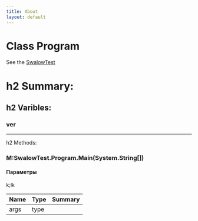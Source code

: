 ```yaml
---
title: About
layout: default
---
```

# Class Program
See the [SwalowTest](https://github.com/BAKAWAKALAKA/bakawakalaka.github.io)

h2 Summary:
============

h2 Varibles:
------------
### ver ###

------------
h2 Methods:
### M:SwalowTest.Program.Main(System.String[]) ###

 
#### Параметры ####
k;lk

|Name|Type|Summary|
|---|---|---|
|args|type|
